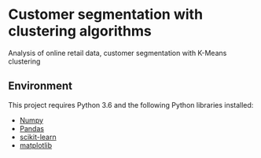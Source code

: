 # Customer segmentation with clustering algorithms
Analysis of online retail data, customer segmentation with K-Means clustering

## Environment
This project requires Python 3.6 and the following Python libraries installed: 
- [Numpy](https://pypi.org/project/numpy/)
- [Pandas](https://pandas.pydata.org/getpandas.html)
- [scikit-learn](https://scikit-learn.org/stable/install.html)
- [matplotlib](https://matplotlib.org/)

